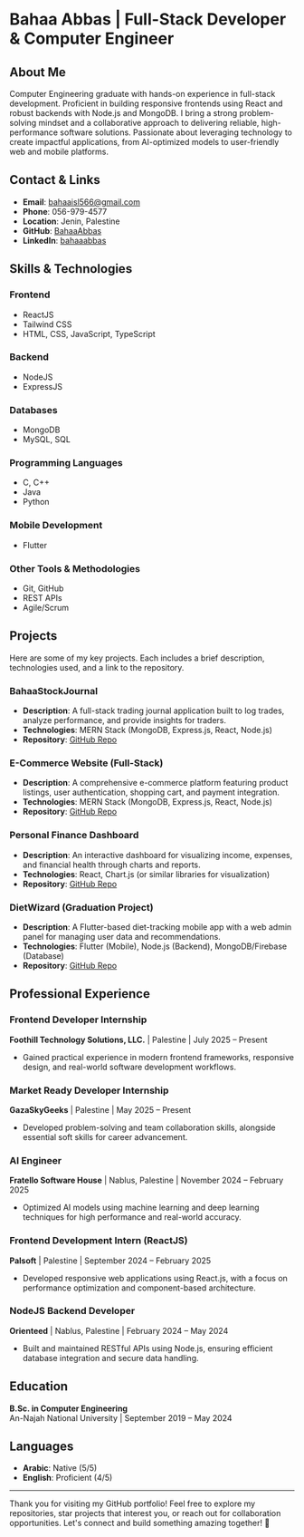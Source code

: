 # Bahaa Abbas | Full-Stack Developer & Computer Engineer

## About Me
Computer Engineering graduate with hands-on experience in full-stack development. Proficient in building responsive frontends using React and robust backends with Node.js and MongoDB. I bring a strong problem-solving mindset and a collaborative approach to delivering reliable, high-performance software solutions. Passionate about leveraging technology to create impactful applications, from AI-optimized models to user-friendly web and mobile platforms.

## Contact & Links
- **Email**: bahaaisl566@gmail.com  
- **Phone**: 056-979-4577  
- **Location**: Jenin, Palestine  
- **GitHub**: [BahaaAbbas](https://github.com/BahaaAbbas)  
- **LinkedIn**: [bahaaabbas](https://www.linkedin.com/in/bahaaabbas)  

## Skills & Technologies
### Frontend
- ReactJS  
- Tailwind CSS  
- HTML, CSS, JavaScript, TypeScript  

### Backend
- NodeJS  
- ExpressJS  

### Databases
- MongoDB  
- MySQL, SQL  

### Programming Languages
- C, C++  
- Java  
- Python  

### Mobile Development
- Flutter  

### Other Tools & Methodologies
- Git, GitHub  
- REST APIs  
- Agile/Scrum  

## Projects
Here are some of my key projects. Each includes a brief description, technologies used, and a link to the repository.

### BahaaStockJournal
- **Description**: A full-stack trading journal application built to log trades, analyze performance, and provide insights for traders.  
- **Technologies**: MERN Stack (MongoDB, Express.js, React, Node.js)  
- **Repository**: [GitHub Repo](https://github.com/BahaaAbbas/BahaaStockJournal)  

### E-Commerce Website (Full-Stack)
- **Description**: A comprehensive e-commerce platform featuring product listings, user authentication, shopping cart, and payment integration.  
- **Technologies**: MERN Stack (MongoDB, Express.js, React, Node.js)  
- **Repository**: [GitHub Repo](https://github.com/BahaaAbbas/E-Commerce-Website)  

### Personal Finance Dashboard
- **Description**: An interactive dashboard for visualizing income, expenses, and financial health through charts and reports.  
- **Technologies**: React, Chart.js (or similar libraries for visualization)  
- **Repository**: [GitHub Repo](https://github.com/BahaaAbbas/Personal-Finance-Dashboard)  

### DietWizard (Graduation Project)
- **Description**: A Flutter-based diet-tracking mobile app with a web admin panel for managing user data and recommendations.  
- **Technologies**: Flutter (Mobile), Node.js (Backend), MongoDB/Firebase (Database)  
- **Repository**: [GitHub Repo](https://github.com/BahaaAbbas/DietWizard)  

## Professional Experience
### Frontend Developer Internship  
**Foothill Technology Solutions, LLC.** | Palestine | July 2025 – Present  
- Gained practical experience in modern frontend frameworks, responsive design, and real-world software development workflows.  

### Market Ready Developer Internship  
**GazaSkyGeeks** | Palestine | May 2025 – Present  
- Developed problem-solving and team collaboration skills, alongside essential soft skills for career advancement.  

### AI Engineer  
**Fratello Software House** | Nablus, Palestine | November 2024 – February 2025  
- Optimized AI models using machine learning and deep learning techniques for high performance and real-world accuracy.  

### Frontend Development Intern (ReactJS)  
**Palsoft** | Palestine | September 2024 – February 2025  
- Developed responsive web applications using React.js, with a focus on performance optimization and component-based architecture.  

### NodeJS Backend Developer  
**Orienteed** | Nablus, Palestine | February 2024 – May 2024  
- Built and maintained RESTful APIs using Node.js, ensuring efficient database integration and secure data handling.  

## Education
**B.Sc. in Computer Engineering**  
An-Najah National University | September 2019 – May 2024  

## Languages
- **Arabic**: Native (5/5)  
- **English**: Proficient (4/5)  

---

Thank you for visiting my GitHub portfolio! Feel free to explore my repositories, star projects that interest you, or reach out for collaboration opportunities. Let's connect and build something amazing together! 🚀
